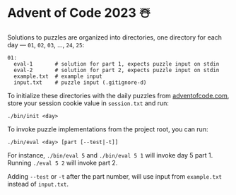 # Advent of Code 2023 ☃️

Solutions to puzzles are organized into directories, one directory for each day — `01`, `02`, `03`, …, `24`, `25`:

```
01:
  eval-1       # solution for part 1, expects puzzle input on stdin
  eval-2       # solution for part 2, expects puzzle input on stdin
  example.txt  # example input
  input.txt    # puzzle input (.gitignore-d)
```

To initialize these directories with the daily puzzles from [adventofcode.com](https://adventofcode.com/), store your session cookie value in `session.txt` and run:

```text
./bin/init <day>
```

To invoke puzzle implementations from the project root, you can run:

```text
./bin/eval <day> [part [--test|-t]]
```

For instance, `./bin/eval 5` and `./bin/eval 5 1` will invoke day 5 part 1.
Running `./eval 5 2` will invoke part 2.

Adding `--test` or `-t` after the part number, will use input from `example.txt` instead of `input.txt`.
